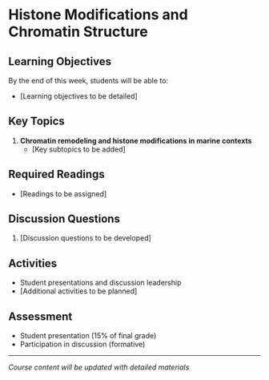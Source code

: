 # Histone Modifications and Chromatin Structure

## Learning Objectives
By the end of this week, students will be able to:
- [Learning objectives to be detailed]

## Key Topics
1. **Chromatin remodeling and histone modifications in marine contexts**
   - [Key subtopics to be added]

## Required Readings
- [Readings to be assigned]

## Discussion Questions
1. [Discussion questions to be developed]

## Activities
- Student presentations and discussion leadership
- [Additional activities to be planned]

## Assessment
- Student presentation (15% of final grade)
- Participation in discussion (formative)

---
*Course content will be updated with detailed materials*
